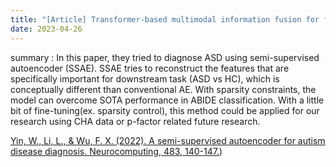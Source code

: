 ```yaml
---
title: "[Article] Transformer-based multimodal information fusion for facial expression analysis."
date: 2023-04-26
---
```


summary : In this paper, they tried to diagnose ASD using semi-supervised autoencoder (SSAE). SSAE tries to reconstruct the features that are specifically important for downstream task (ASD vs HC), which is conceptually different than conventional AE. With sparsity constraints, the model can overcome SOTA performance in ABIDE classification. With a little bit of fine-tuning(ex. sparsity control), this method could be applied for our research using CHA data or p-factor related future research.  

[Yin, W., Li, L., & Wu, F. X. (2022). A semi-supervised autoencoder for autism disease diagnosis. Neurocomputing, 483, 140-147.](https://www.sciencedirect.com/science/article/pii/S0925231222001606))
